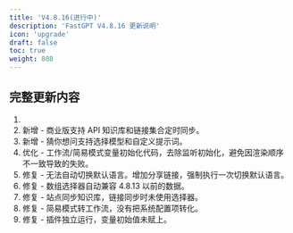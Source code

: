 ```yaml
---
title: 'V4.8.16(进行中)'
description: 'FastGPT V4.8.16 更新说明'
icon: 'upgrade'
draft: false
toc: true
weight: 808
---
```



## 完整更新内容

1. 
2. 新增 - 商业版支持 API 知识库和链接集合定时同步。
3. 新增 - 猜你想问支持选择模型和自定义提示词。
4. 优化 - 工作流/简易模式变量初始化代码，去除监听初始化，避免因渲染顺序不一致导致的失败。
5. 修复 - 无法自动切换默认语言。增加分享链接，强制执行一次切换默认语言。
6. 修复 - 数组选择器自动兼容 4.8.13 以前的数据。
7. 修复 - 站点同步知识库，链接同步时未使用选择器。
8. 修复 - 简易模式转工作流，没有把系统配置项转化。
9. 修复 - 插件独立运行，变量初始值未赋上。